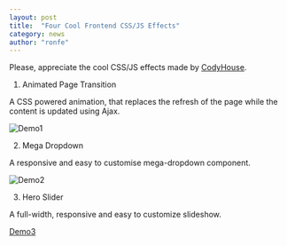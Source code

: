 ```yaml
---
layout: post
title:  "Four Cool Frontend CSS/JS Effects"
category: news
author: "ronfe"
---
```


Please, appreciate the cool CSS/JS effects made by [CodyHouse](http://codyhouse.co ).

1. Animated Page Transition

A CSS powered animation, that replaces the refresh of the page while the content is updated using Ajax.

![Demo1](http://0bf196087c14ed19d1f11cf1.ambercreativelab.netdna-cdn.com/wp-content/uploads/2015/05/page-transition.gif )

2. Mega Dropdown

A responsive and easy to customise mega-dropdown component.

![Demo2](http://0bf196087c14ed19d1f11cf1.ambercreativelab.netdna-cdn.com/wp-content/uploads/2015/05/dropdown-animation.gif )

3. Hero Slider

A full-width, responsive and easy to customize slideshow.

[Demo3](http://codyhouse.co/demo/hero-slider/index.html )

